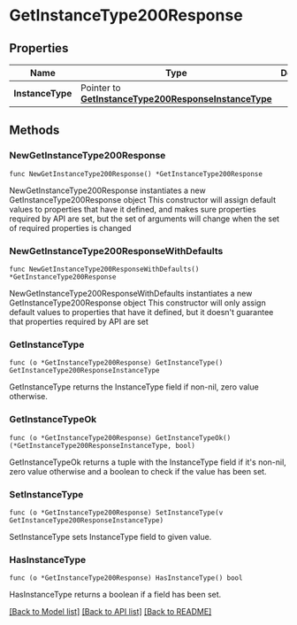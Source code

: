 # GetInstanceType200Response

## Properties

Name | Type | Description | Notes
------------ | ------------- | ------------- | -------------
**InstanceType** | Pointer to [**GetInstanceType200ResponseInstanceType**](GetInstanceType200ResponseInstanceType.md) |  | [optional] 

## Methods

### NewGetInstanceType200Response

`func NewGetInstanceType200Response() *GetInstanceType200Response`

NewGetInstanceType200Response instantiates a new GetInstanceType200Response object
This constructor will assign default values to properties that have it defined,
and makes sure properties required by API are set, but the set of arguments
will change when the set of required properties is changed

### NewGetInstanceType200ResponseWithDefaults

`func NewGetInstanceType200ResponseWithDefaults() *GetInstanceType200Response`

NewGetInstanceType200ResponseWithDefaults instantiates a new GetInstanceType200Response object
This constructor will only assign default values to properties that have it defined,
but it doesn't guarantee that properties required by API are set

### GetInstanceType

`func (o *GetInstanceType200Response) GetInstanceType() GetInstanceType200ResponseInstanceType`

GetInstanceType returns the InstanceType field if non-nil, zero value otherwise.

### GetInstanceTypeOk

`func (o *GetInstanceType200Response) GetInstanceTypeOk() (*GetInstanceType200ResponseInstanceType, bool)`

GetInstanceTypeOk returns a tuple with the InstanceType field if it's non-nil, zero value otherwise
and a boolean to check if the value has been set.

### SetInstanceType

`func (o *GetInstanceType200Response) SetInstanceType(v GetInstanceType200ResponseInstanceType)`

SetInstanceType sets InstanceType field to given value.

### HasInstanceType

`func (o *GetInstanceType200Response) HasInstanceType() bool`

HasInstanceType returns a boolean if a field has been set.


[[Back to Model list]](../README.md#documentation-for-models) [[Back to API list]](../README.md#documentation-for-api-endpoints) [[Back to README]](../README.md)


